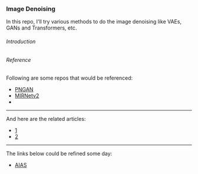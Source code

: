 ### Image Denoising

In this repo, I'll try various methods to do the image denoising like VAEs, GANs and Transformers, etc.

###### Introduction 



###### Reference

Following are some repos that would be referenced:

* [PNGAN](https://github.com/caiyuanhao1998/PNGAN)
* [MIRNetv2](https://github.com/swz30/MIRNetv2)
* 

----

And here are the related articles:
* [1](https://zhuanlan.zhihu.com/p/32678031)
* [2](https://zhuanlan.zhihu.com/p/20823840)

----

The links below could be refined some day:
* [AIAS](phttps://github.com/mymagicpower/AIAS)
